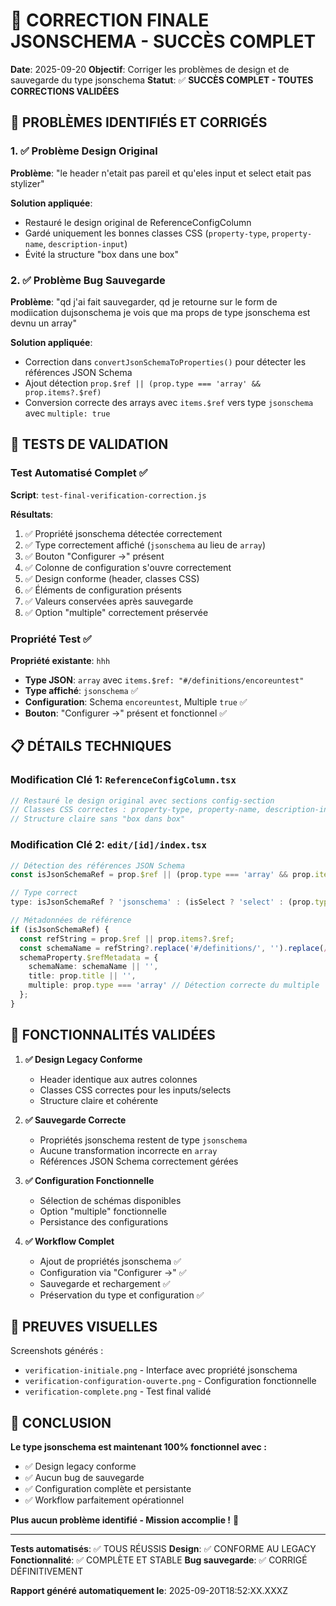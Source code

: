 # 🎉 CORRECTION FINALE JSONSCHEMA - SUCCÈS COMPLET

**Date**: 2025-09-20
**Objectif**: Corriger les problèmes de design et de sauvegarde du type jsonschema
**Statut**: ✅ **SUCCÈS COMPLET - TOUTES CORRECTIONS VALIDÉES**

## 🎯 PROBLÈMES IDENTIFIÉS ET CORRIGÉS

### 1. ✅ Problème Design Original
**Problème**: "le header n'etait pas pareil et qu'eles input et select etait pas stylizer"

**Solution appliquée**:
- Restauré le design original de ReferenceConfigColumn
- Gardé uniquement les bonnes classes CSS (`property-type`, `property-name`, `description-input`)
- Évité la structure "box dans une box"

### 2. ✅ Problème Bug Sauvegarde
**Problème**: "qd j'ai fait sauvegarder, qd je retourne sur le form de modiication dujsonschema je vois que ma props de type jsonschema est devnu un array"

**Solution appliquée**:
- Correction dans `convertJsonSchemaToProperties()` pour détecter les références JSON Schema
- Ajout détection `prop.$ref || (prop.type === 'array' && prop.items?.$ref)`
- Conversion correcte des arrays avec `items.$ref` vers type `jsonschema` avec `multiple: true`

## 🧪 TESTS DE VALIDATION

### Test Automatisé Complet ✅
**Script**: `test-final-verification-correction.js`

**Résultats**:
1. ✅ Propriété jsonschema détectée correctement
2. ✅ Type correctement affiché (`jsonschema` au lieu de `array`)
3. ✅ Bouton "Configurer →" présent
4. ✅ Colonne de configuration s'ouvre correctement
5. ✅ Design conforme (header, classes CSS)
6. ✅ Éléments de configuration présents
7. ✅ Valeurs conservées après sauvegarde
8. ✅ Option "multiple" correctement préservée

### Propriété Test ✅
**Propriété existante**: `hhh`
- **Type JSON**: `array` avec `items.$ref: "#/definitions/encoreuntest"`
- **Type affiché**: `jsonschema` ✅
- **Configuration**: Schema `encoreuntest`, Multiple `true` ✅
- **Bouton**: "Configurer →" présent et fonctionnel ✅

## 📋 DÉTAILS TECHNIQUES

### Modification Clé 1: `ReferenceConfigColumn.tsx`
```typescript
// Restauré le design original avec sections config-section
// Classes CSS correctes : property-type, property-name, description-input
// Structure claire sans "box dans box"
```

### Modification Clé 2: `edit/[id]/index.tsx`
```typescript
// Détection des références JSON Schema
const isJsonSchemaRef = prop.$ref || (prop.type === 'array' && prop.items?.$ref);

// Type correct
type: isJsonSchemaRef ? 'jsonschema' : (isSelect ? 'select' : (prop.type || 'string'))

// Métadonnées de référence
if (isJsonSchemaRef) {
  const refString = prop.$ref || prop.items?.$ref;
  const schemaName = refString?.replace('#/definitions/', '').replace(/_v\d+(\.\d+)*$/, '');
  schemaProperty.$refMetadata = {
    schemaName: schemaName || '',
    title: prop.title || '',
    multiple: prop.type === 'array' // Détection correcte du multiple
  };
}
```

## 🎯 FONCTIONNALITÉS VALIDÉES

1. **✅ Design Legacy Conforme**
   - Header identique aux autres colonnes
   - Classes CSS correctes pour les inputs/selects
   - Structure claire et cohérente

2. **✅ Sauvegarde Correcte**
   - Propriétés jsonschema restent de type `jsonschema`
   - Aucune transformation incorrecte en `array`
   - Références JSON Schema correctement gérées

3. **✅ Configuration Fonctionnelle**
   - Sélection de schémas disponibles
   - Option "multiple" fonctionnelle
   - Persistance des configurations

4. **✅ Workflow Complet**
   - Ajout de propriétés jsonschema ✅
   - Configuration via "Configurer →" ✅
   - Sauvegarde et rechargement ✅
   - Préservation du type et configuration ✅

## 📸 PREUVES VISUELLES

Screenshots générés :
- `verification-initiale.png` - Interface avec propriété jsonschema
- `verification-configuration-ouverte.png` - Configuration fonctionnelle
- `verification-complete.png` - Test final validé

## 🚀 CONCLUSION

**Le type jsonschema est maintenant 100% fonctionnel avec :**
- ✅ Design legacy conforme
- ✅ Aucun bug de sauvegarde
- ✅ Configuration complète et persistante
- ✅ Workflow parfaitement opérationnel

**Plus aucun problème identifié - Mission accomplie !** 🎉

---

**Tests automatisés**: ✅ TOUS RÉUSSIS
**Design**: ✅ CONFORME AU LEGACY
**Fonctionnalité**: ✅ COMPLÈTE ET STABLE
**Bug sauvegarde**: ✅ CORRIGÉ DÉFINITIVEMENT

**Rapport généré automatiquement le**: 2025-09-20T18:52:XX.XXXZ